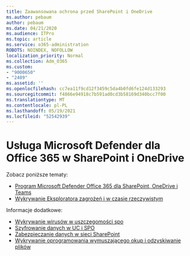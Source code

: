 ```yaml
---
title: Zaawansowana ochrona przed SharePoint i OneDrive
ms.author: pebaum
author: pebaum
ms.date: 04/21/2020
ms.audience: ITPro
ms.topic: article
ms.service: o365-administration
ROBOTS: NOINDEX, NOFOLLOW
localization_priority: Normal
ms.collection: Adm_O365
ms.custom:
- "9000650"
- "2489"
ms.assetid: ''
ms.openlocfilehash: cc7ea11f9cd12f3459c5da4b0fd6fe124d133293
ms.sourcegitcommit: f4866e94918c7b591ad0cd3b58169d340bcc7f00
ms.translationtype: MT
ms.contentlocale: pl-PL
ms.lasthandoff: 05/19/2021
ms.locfileid: "52542939"
---
```

# <a name="microsoft-defender-for-office-365-in-sharepoint-and-onedrive"></a>Usługa Microsoft Defender dla Office 365 w SharePoint i OneDrive

Zobacz poniższe tematy:
- [Program Microsoft Defender Office 365 dla SharePoint, OneDrive i Teams](/microsoft-365/security/office-365-security/atp-for-spo-odb-and-teams)
- [Wykrywanie Eksploratora zagrożeń i w czasie rzeczywistym](/microsoft-365/security/office-365-security/threat-explorer-views)


Informacje dodatkowe:

- [Wykrywanie wirusów w uszczegomości spo](/microsoft-365/security/office-365-security/virus-detection-in-spo)</br>
- [Szyfrowanie danych w UC i SPO](/microsoft-365/compliance/data-encryption-in-odb-and-spo)</br>
- [Zabezpieczanie danych w sieci SharePoint](/sharepoint/safeguarding-your-data)</br>
- [Wykrywanie oprogramowania wymuszającego okup i odzyskiwanie plików](https://support.office.com/article/Ransomware-detection-and-recovering-your-files-0d90ec50-6bfd-40f4-acc7-b8c12c73637f)